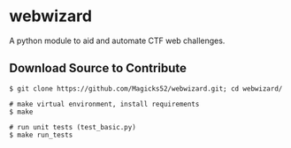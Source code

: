# webwizard
A python module to aid and automate CTF web challenges.

## Download Source to Contribute

```
$ git clone https://github.com/Magicks52/webwizard.git; cd webwizard/

# make virtual environment, install requirements
$ make

# run unit tests (test_basic.py)
$ make run_tests